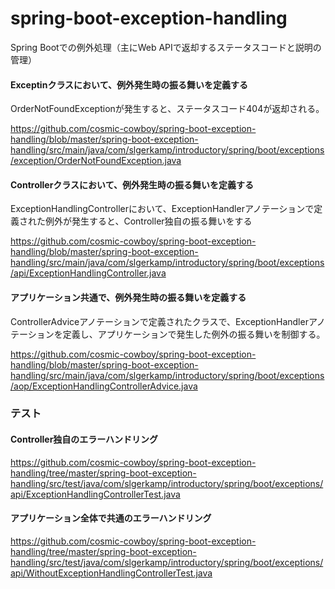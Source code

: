 # spring-boot-exception-handling
Spring Bootでの例外処理（主にWeb APIで返却するステータスコードと説明の管理）

#### Exceptinクラスにおいて、例外発生時の振る舞いを定義する

OrderNotFoundExceptionが発生すると、ステータスコード404が返却される。

https://github.com/cosmic-cowboy/spring-boot-exception-handling/blob/master/spring-boot-exception-handling/src/main/java/com/slgerkamp/introductory/spring/boot/exceptions/exception/OrderNotFoundException.java

#### Controllerクラスにおいて、例外発生時の振る舞いを定義する

ExceptionHandlingControllerにおいて、ExceptionHandlerアノテーションで定義された例外が発生すると、Controller独自の振る舞いをする

https://github.com/cosmic-cowboy/spring-boot-exception-handling/blob/master/spring-boot-exception-handling/src/main/java/com/slgerkamp/introductory/spring/boot/exceptions/api/ExceptionHandlingController.java

#### アプリケーション共通で、例外発生時の振る舞いを定義する

ControllerAdviceアノテーションで定義されたクラスで、ExceptionHandlerアノテーションを定義し、アプリケーションで発生した例外の振る舞いを制御する。

https://github.com/cosmic-cowboy/spring-boot-exception-handling/blob/master/spring-boot-exception-handling/src/main/java/com/slgerkamp/introductory/spring/boot/exceptions/aop/ExceptionHandlingControllerAdvice.java


### テスト

#### Controller独自のエラーハンドリング

https://github.com/cosmic-cowboy/spring-boot-exception-handling/tree/master/spring-boot-exception-handling/src/test/java/com/slgerkamp/introductory/spring/boot/exceptions/api/ExceptionHandlingControllerTest.java

#### アプリケーション全体で共通のエラーハンドリング

https://github.com/cosmic-cowboy/spring-boot-exception-handling/tree/master/spring-boot-exception-handling/src/test/java/com/slgerkamp/introductory/spring/boot/exceptions/api/WithoutExceptionHandlingControllerTest.java

